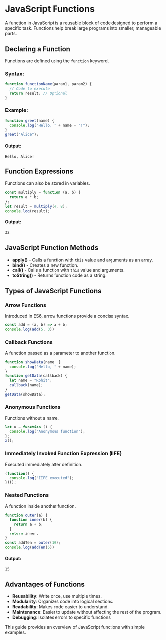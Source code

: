 # JavaScript Functions

A function in JavaScript is a reusable block of code designed to perform a specific task. Functions help break large programs into smaller, manageable parts.

## Declaring a Function
Functions are defined using the `function` keyword.

### Syntax:
```js
function functionName(param1, param2) {
  // Code to execute
  return result; // Optional
}
```
### Example:
```js
function greet(name) {
  console.log("Hello, " + name + "!");
}
greet("Alice");
```
#### Output:
```
Hello, Alice!
```

## Function Expressions
Functions can also be stored in variables.

```js
const multiply = function (a, b) {
  return a * b;
};
let result = multiply(4, 8);
console.log(result);
```
#### Output:
```
32
```

## JavaScript Function Methods
- **apply()** - Calls a function with `this` value and arguments as an array.
- **bind()** - Creates a new function.
- **call()** - Calls a function with `this` value and arguments.
- **toString()** - Returns function code as a string.

## Types of JavaScript Functions

### Arrow Functions
Introduced in ES6, arrow functions provide a concise syntax.
```js
const add = (a, b) => a + b;
console.log(add(5, 3));
```

### Callback Functions
A function passed as a parameter to another function.
```js
function showData(name) {
  console.log("Hello, " + name);
}
function getData(callback) {
  let name = "Rohit";
  callback(name);
}
getData(showData);
```

### Anonymous Functions
Functions without a name.
```js
let x = function () {
  console.log("Anonymous function");
};
x();
```

### Immediately Invoked Function Expression (IIFE)
Executed immediately after definition.
```js
(function() {
  console.log("IIFE executed");
})();
```

### Nested Functions
A function inside another function.
```js
function outer(a) {
  function inner(b) {
    return a + b;
  }
  return inner;
}
const addTen = outer(10);
console.log(addTen(5));
```
#### Output:
```
15
```

## Advantages of Functions
- **Reusability**: Write once, use multiple times.
- **Modularity**: Organizes code into logical sections.
- **Readability**: Makes code easier to understand.
- **Maintenance**: Easier to update without affecting the rest of the program.
- **Debugging**: Isolates errors to specific functions.

This guide provides an overview of JavaScript functions with simple examples.
